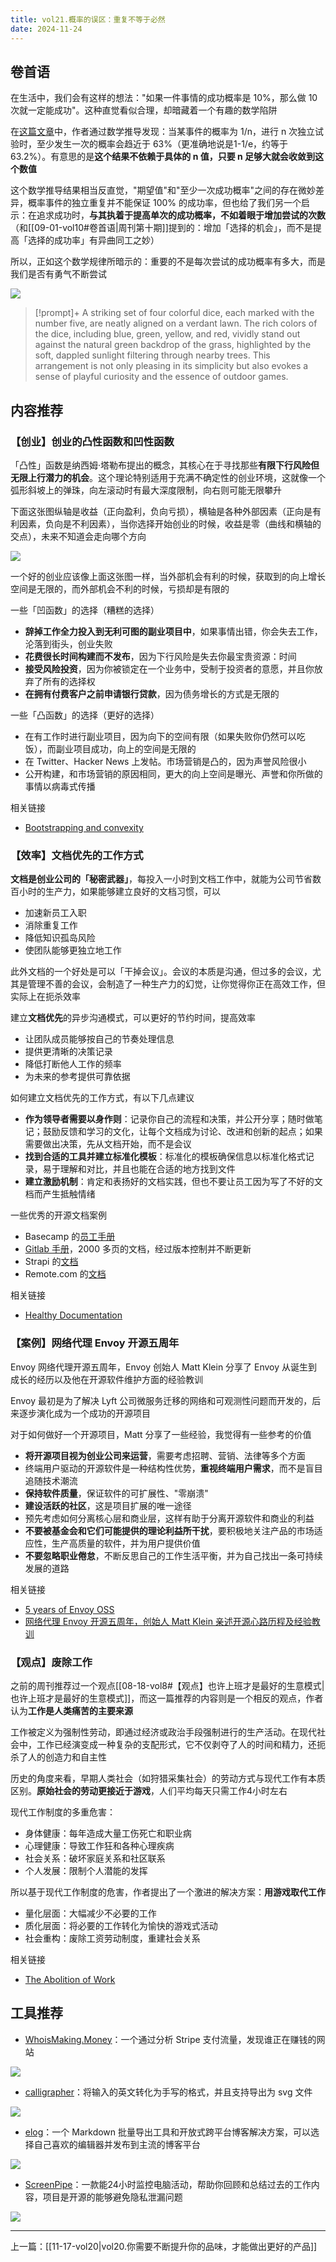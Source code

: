 ```yaml
---
title: vol21.概率的误区：重复不等于必然
date: 2024-11-24
---
```


## 卷首语

在生活中，我们会有这样的想法："如果一件事情的成功概率是 10%，那么做 10 次就一定能成功"。这种直觉看似合理，却暗藏着一个有趣的数学陷阱

在[这篇文章](https://www.lesswrong.com/posts/pNkjHuQGDetRZypmA/it-s-a-10-chance-which-i-did-10-times-so-it-should-be-100)中，作者通过数学推导发现：当某事件的概率为 1/n，进行 n 次独立试验时，至少发生一次的概率会趋近于 63%（更准确地说是1-1/e，约等于 63.2%）。有意思的是**这个结果不依赖于具体的 n 值，只要 n 足够大就会收敛到这个数值**

这个数学推导结果相当反直觉，"期望值"和"至少一次成功概率"之间的存在微妙差异，概率事件的独立重复并不能保证 100% 的成功率，但也给了我们另一个启示：在追求成功时，**与其执着于提高单次的成功概率，不如着眼于增加尝试的次数**（和[[09-01-vol10#卷首语|周刊第十期]]提到的：增加「选择的机会」，而不是提高「选择的成功率」有异曲同工之妙）

所以，正如这个数学规律所暗示的：重要的不是每次尝试的成功概率有多大，而是我们是否有勇气不断尝试

![](https://notesimgs.oss-cn-shanghai.aliyuncs.com/img/202411250653744.jpg)

> [!prompt]+
> A striking set of four colorful dice, each marked with the number five, are neatly aligned on a verdant lawn. The rich colors of the dice, including blue, green, yellow, and red, vividly stand out against the natural green backdrop of the grass, highlighted by the soft, dappled sunlight filtering through nearby trees. This arrangement is not only pleasing in its simplicity but also evokes a sense of playful curiosity and the essence of outdoor games.

## 内容推荐

### 【创业】创业的凸性函数和凹性函数

「凸性」函数是纳西姆·塔勒布提出的概念，其核心在于寻找那些**有限下行风险但无限上行潜力的机会**。这个理论特别适用于充满不确定性的创业环境，这就像一个弧形斜坡上的弹珠，向左滚动时有最大深度限制，向右则可能无限攀升

下面这张图纵轴是收益（正向盈利，负向亏损），横轴是各种外部因素（正向是有利因素，负向是不利因素），当你选择开始创业的时候，收益是零（曲线和横轴的交点），未来不知道会走向哪个方向

![](https://notesimgs.oss-cn-shanghai.aliyuncs.com/img/202411250650522.png)

一个好的创业应该像上面这张图一样，当外部机会有利的时候，获取到的向上增长空间是无限的，而外部机会不利的时候，亏损却是有限的

一些「凹函数」的选择（糟糕的选择）

- **辞掉工作全力投入到无利可图的副业项目中**，如果事情出错，你会失去工作，沦落到街头，创业失败
- **花费很长时间构建而不发布**，因为下行风险是失去你最宝贵资源：时间
- **接受风险投资**，因为你被锁定在一个业务中，受制于投资者的意愿，并且你放弃了所有的选择权
- **在拥有付费客户之前申请银行贷款**，因为债务增长的方式是无限的

一些「凸函数」的选择（更好的选择）

- 在有工作时进行副业项目，因为向下的空间有限（如果失败你仍然可以吃饭），而副业项目成功，向上的空间是无限的
- 在 Twitter、Hacker News 上发帖。市场营销是凸的，因为声誉风险很小
- 公开构建，和市场营销的原因相同，更大的向上空间是曝光、声誉和你所做的事情以病毒式传播

相关链接

- [Bootstrapping and convexity](https://www.indiehackers.com/post/bootstrapping-and-convexity-fb3b2da7c9)

### 【效率】文档优先的工作方式

**文档是创业公司的「秘密武器」**，每投入一小时到文档工作中，就能为公司节省数百小时的生产力，如果能够建立良好的文档习惯，可以

- 加速新员工入职
- 消除重复工作
- 降低知识孤岛风险
- 使团队能够更独立地工作

此外文档的一个好处是可以「干掉会议」。会议的本质是沟通，但过多的会议，尤其是管理不善的会议，会制造了一种生产力的幻觉，让你觉得你正在高效工作，但实际上在扼杀效率

建立**文档优先**的异步沟通模式，可以更好的节约时间，提高效率

- 让团队成员能够按自己的节奏处理信息
- 提供更清晰的决策记录
- 降低打断他人工作的频率
- 为未来的参考提供可靠依据

如何建立文档优先的工作方式，有以下几点建议

- **作为领导者需要以身作则**：记录你自己的流程和决策，并公开分享；随时做笔记；鼓励反馈和学习的文化，让每个文档成为讨论、改进和创新的起点；如果需要做出决策，先从文档开始，而不是会议
- **找到合适的工具并建立标准化模板**：标准化的模板确保信息以标准化格式记录，易于理解和对比，并且也能在合适的地方找到文件
- **建立激励机制**：肯定和表扬好的文档实践，但也不要让员工因为写了不好的文档而产生抵触情绪

一些优秀的开源文档案例

- Basecamp 的[员工手册](https://basecamp.com/handbook)
- [Gitlab 手册](https://about.gitlab.com/handbook/)，2000 多页的文档，经过版本控制并不断更新
- Strapi 的[文档](https://handbook.strapi.io/)
- Remote.com 的[文档](https://remotecom.notion.site/a3439c6ccaac4d5f8c7515c357345c11)

相关链接

- [Healthy Documentation](https://vadimkravcenko.com/shorts/proper-documentation/)

### 【案例】网络代理 Envoy 开源五周年

Envoy 网络代理开源五周年，Envoy 创始人 Matt Klein 分享了 Envoy 从诞生到成长的经历以及他在开源软件维护方面的经验教训

Envoy 最初是为了解决 Lyft 公司微服务迁移的网络和可观测性问题而开发的，后来逐步演化成为一个成功的开源项目

对于如何做好一个开源项目，Matt 分享了一些经验，我觉得有一些参考的价值

- **将开源项目视为创业公司来运营**，需要考虑招聘、营销、法律等多个方面
- 终端用户驱动的开源软件是一种结构性优势，**重视终端用户需求**，而不是盲目追随技术潮流
- **保持软件质量**，保证软件的可扩展性、"零崩溃"
- **建设活跃的社区**，这是项目扩展的唯一途径
- 预先考虑如何分离核心层和商业层，这样有助于分离开源软件和商业的利益
- **不要被基金会和它们可能提供的理论利益所干扰**，要积极地关注产品的市场适应性，生产高质量的软件，并为用户提供价值
- **不要忽略职业倦怠**，不断反思自己的工作生活平衡，并为自己找出一条可持续发展的道路

相关链接

- [5 years of Envoy OSS](https://mattklein123.dev/2021/09/14/5-years-envoy-oss/)
- [网络代理 Envoy 开源五周年，创始人 Matt Klein 亲述开源心路历程及经验教训](https://cloudnative.to/blog/envoy-oss-5-year/)

### 【观点】废除工作

之前的周刊推荐过一个观点[[08-18-vol8#【观点】也许上班才是最好的生意模式|也许上班才是最好的生意模式]]，而这一篇推荐的内容则是一个相反的观点，作者认为**工作是人类痛苦的主要来源**

工作被定义为强制性劳动，即通过经济或政治手段强制进行的生产活动。在现代社会中，工作已经演变成一种复杂的支配形式，它不仅剥夺了人的时间和精力，还扼杀了人的创造力和自主性

历史的角度来看，早期人类社会（如狩猎采集社会）的劳动方式与现代工作有本质区别。**原始社会的劳动更接近于游戏**，人们平均每天只需工作4小时左右

现代工作制度的多重危害：

- 身体健康：每年造成大量工伤死亡和职业病
- 心理健康：导致工作狂和各种心理疾病
- 社会关系：破坏家庭关系和社区联系
- 个人发展：限制个人潜能的发挥

所以基于现代工作制度的危害，作者提出了一个激进的解决方案：**用游戏取代工作**

- 量化层面：大幅减少不必要的工作
- 质化层面：将必要的工作转化为愉快的游戏式活动
- 社会重构：废除工资劳动制度，重建社会关系

相关链接

- [The Abolition of Work](https://theanarchistlibrary.org/library/bob-black-the-abolition-of-work)

## 工具推荐

- [WhoisMaking.Money](https://whoismaking.money/zh)：一个通过分析 Stripe 支付流量，发现谁正在赚钱的网站

![](https://notesimgs.oss-cn-shanghai.aliyuncs.com/img/202411250653260.png)

- [calligrapher](https://www.calligrapher.ai/)：将输入的英文转化为手写的格式，并且支持导出为 svg 文件

![](https://notesimgs.oss-cn-shanghai.aliyuncs.com/img/202411250653747.png)

- [elog](https://github.com/LetTTGACO/elog)：一个 Markdown 批量导出工具和开放式跨平台博客解决方案，可以选择自己喜欢的编辑器并发布到主流的博客平台

![](https://notesimgs.oss-cn-shanghai.aliyuncs.com/img/202411250652711.png)

- [ScreenPipe](https://screenpi.pe/)：一款能24小时监控电脑活动，帮助你回顾和总结过去的工作内容，项目是开源的能够避免隐私泄漏问题

![](https://notesimgs.oss-cn-shanghai.aliyuncs.com/img/202411250652240.png)

---

上一篇：[[11-17-vol20|vol20.你需要不断提升你的品味，才能做出更好的产品]]
